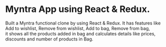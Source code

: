 # Myntra App using React & Redux.

 Built a Myntra functional clone by using React & Redux.
 It has features like Add to wishlist, 
 Remove from wishlist, 
 Add to bag, Remove from bag,  
 it shows all the products added in bag and calculates details like prices, 
 discounts and number of products in Bag.